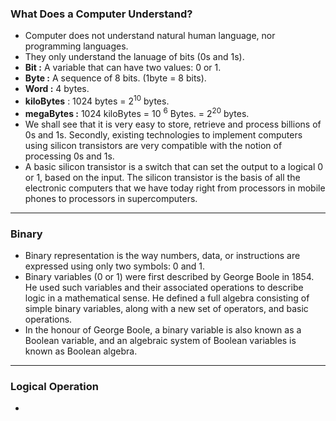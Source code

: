 ### **What Does a Computer Understand?**
- Computer does not understand natural human language, nor programming languages.
- They only understand the lanuage of bits (0s and 1s).
- **Bit :** A variable that can have two values: 0 or 1.
- **Byte :** A sequence of 8 bits. (1byte = 8 bits).
- **Word :** 4 bytes.
- **kiloBytes** : 1024 bytes = 2<sup>10</sup> bytes.
- **megaBytes :** 1024 kiloBytes = 10 <sup>6</sup> Bytes. = 2<sup>20</sup> bytes.
- We shall see that it is very easy to store, retrieve and process billions of 0s and 1s. Secondly, existing technologies to implement computers using silicon transistors are very compatible with the notion of processing 0s and 1s.
- A basic silicon transistor is a switch that can set the output to a logical 0 or 1, based on the input. The silicon transistor is the basis of all the electronic computers that we have today right from processors in mobile phones to processors in supercomputers.
---

### **Binary**
- Binary representation is the way numbers, data, or instructions are expressed using only two symbols: 0 and 1.
- Binary variables (0 or 1) were first described by George Boole in 1854. He used such variables and their associated operations to describe logic in a mathematical sense. He defined a full algebra consisting of simple binary variables, along with a new set of operators, and basic operations. 
- In the honour of George Boole, a binary variable is also known as a Boolean variable, and an algebraic system of Boolean variables is known as Boolean algebra.

---
### **Logical Operation**
- 